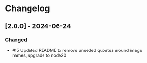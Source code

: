 # Changelog

## [2.0.0] - 2024-06-24

### Changed

-  #15 Updated README to remove uneeded quoates around image names, upgrade to node20
